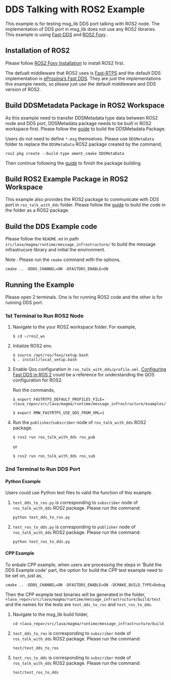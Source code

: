 # DDS Talking with ROS2 Example

This example is for testing msg_lib DDS port talking with ROS2 node. The implementation of DDS port in msg_lib does not use any ROS2 libraries.
This example is using [Fast-DDS](https://github.com/eProsima/Fast-DDS/) and [ROS2 Foxy](https://docs.ros.org/en/foxy/index.html) .

## Installation of ROS2
Please follow [ROS2 Foxy Installation](https://docs.ros.org/en/foxy/Installation.html) to install ROS2 first.

The defualt middleware that ROS2 uses is [Fast-RTPS](https://fast-dds.docs.eprosima.com/en/v1.7.0/) and the default DDS implementation is [eProsima’s Fast DDS](https://github.com/eProsima/Fast-DDS/). They are just the implementations this example needs, so please just use the default middleware and DDS version of ROS2.

## Build DDSMetadata Package in ROS2 Workspace
As this example need to transfer DDSMetadata type data between ROS2 node and DDS port, DDSMetadata package needs to be built in ROS2 workspace first. Please follow the [guide](https://docs.ros.org/en/foxy/Tutorials/Beginner-Client-Libraries/Custom-ROS2-Interfaces.html) to build the DDSMetadata Package.

Users do not need to define `*.msg` themselves. Please use `DDSMetaData` folder to replace the `DDSMetaData` ROS2 package created by the command,
```
ros2 pkg create --build-type ament_cmake DDSMetaData
```
Then continue following the [guide](https://docs.ros.org/en/foxy/Tutorials/Beginner-Client-Libraries/Custom-ROS2-Interfaces.html) to finish the package building.

## Build ROS2 Example Package in ROS2 Workspace
This example also provides the ROS2 package to communicate with DDS port in `ros_talk_with_dds` folder. Please follow the [guide](https://docs.ros.org/en/foxy/Tutorials/Beginner-Client-Libraries/Writing-A-Simple-Cpp-Publisher-And-Subscriber.html) to build the code in the folder as a ROS2 package.
## Build the DDS Example code
Please follow the `README.md` in path `src/lava/magma/runtime/message_infrastructure/` to build the message infrastrucure library and initial the environment.

Note : Please run the `cmake` command with the options,
```
cmake .. -DDDS_CHANNEL=ON -DFASTDDS_ENABLE=ON
```
## Running the Example
Please open 2 terminals. One is for running ROS2 code and the other is for running DDS port.
### 1st Terminal to Run ROS2 Node
1. Navigate to the your ROS2 workspace folder. For example,
    ```
    $ cd ~/ros2_ws
    ```
2. Intialize ROS2 env.
    ```
    $ source /opt/ros/foxy/setup.bash
    $ . install/local_setup.bash
    ```
3. Enable Qos configuration in `ros_talk_with_dds/profile.xml`. [Configuring Fast DDS in ROS 2](https://fast-dds.docs.eprosima.com/en/latest/fastdds/ros2/ros2_configure.html) could be a reference for understanding the QOS configuration for ROS2.

    Run the commands,
    ```
    $ export FASTRTPS_DEFAULT_PROFILES_FILE=<lava_repo>/src/lava/magma/runtime/message_infrastructure/examples/ros2/ros_talk_with_dds/profile.xml

    $ export RMW_FASTRTPS_USE_QOS_FROM_XML=1
    ```

4. Run the `publisher`/`subscriber` node of `ros_talk_with_dds` ROS2 package.
    ```
    $ ros2 run ros_talk_with_dds ros_pub
    ```
    or
    ```
    $ ros2 run ros_talk_with_dds ros_sub
    ```
### 2nd Terminal to Run DDS Port
#### Python Example
Users could use Python test files to valid the function of this example.
1. `test_dds_to_ros.py` is corresponding to `subscriber` node of `ros_talk_with_dds` ROS2 package. Please run the command:
    ```
    python test_dds_to_ros.py
    ```
2. `test_ros_to_dds.py` is corresponding to `publisher` node of `ros_talk_with_dds` ROS2 package. Please run the command:
    ```
    python test_ros_to_dds.py
    ```
#### CPP Example
To enbale CPP example, when users are processing the steps in 'Build the DDS Example code' part, the option for build the CPP test example need to be set on, just as,
```
cmake .. -DDDS_CHANNEL=ON -DFASTDDS_ENABLE=ON -DCMAKE_BUILD_TYPE=Debug
```
Then the CPP example test binaries will be generated in the folder,
`<lava_repo>/src/lava/magma/runtime/message_infrastructure/build/test`
and the names for the tests are `test_dds_to_ros` and `test_ros_to_dds`.
1. Navigate to the msg_lib build folder,
    ```
    cd <lava_repo>/src/lava/magma/runtime/message_infrastructure/build
    ```
2. `test_dds_to_ros` is corresponding to `subscriber` node of `ros_talk_with_dds` ROS2 package. Please run the command:
    ```
    test/test_dds_to_ros
    ```
3. `test_ros_to_dds` is corresponding to `subscriber` node of `ros_talk_with_dds` ROS2 package. Please run the command:
    ```
    test/test_ros_to_dds
    ```